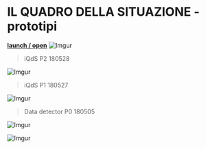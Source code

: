 # IL QUADRO DELLA SITUAZIONE - prototipi
**[launch / open](http://dsii-2018-unirsm.github.io/erMaijettaro/FLU/)**
![Imgur](https://imgur.com/1jctNpZ.png)  
>iQdS P2 180528


![Imgur](https://imgur.com/sjqfeyY.png)  
>iQdS P1 180527

![Imgur](https://imgur.com/QDavqTQ.png)  
>Data detector P0 180505

![Imgur](https://imgur.com/n7qb2OG.png)  

![Imgur](https://imgur.com/hkHLB3f.jpg)  
